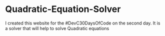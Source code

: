 # Quadratic-Equation-Solver
I created this website for the #DevC30DaysOfCode on the second day. It is a solver that will help to solve Quadratic equations
